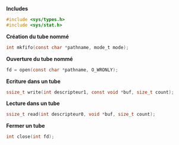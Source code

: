    **Includes**
```c
#include <sys/types.h>
#include <sys/stat.h>
```

**Création du tube nommé**
```c
int mkfifo(const char *pathname, mode_t mode);
```

**Ouverture du tube nommé**
```c
fd = open(const char *pathname, O_WRONLY);
```

**Ecriture dans un tube**
```c
ssize_t write(int descripteur1, const void *buf, size_t count);
```

**Lecture dans un tube**
```c
ssize_t read(int descripteur0, void *buf, size_t count);
```

**Fermer un tube**
```c
int close(int fd);
```
